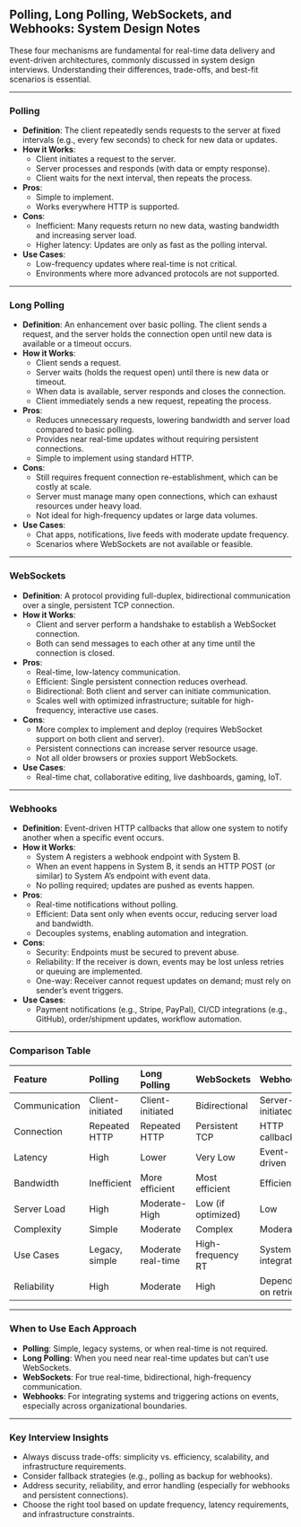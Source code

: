 ## Polling, Long Polling, WebSockets, and Webhooks: System Design Notes

These four mechanisms are fundamental for real-time data delivery and event-driven architectures, commonly discussed in system design interviews. Understanding their differences, trade-offs, and best-fit scenarios is essential.

---

### **Polling**

- **Definition**: The client repeatedly sends requests to the server at fixed intervals (e.g., every few seconds) to check for new data or updates.
- **How it Works**:
    - Client initiates a request to the server.
    - Server processes and responds (with data or empty response).
    - Client waits for the next interval, then repeats the process.
- **Pros**:
    - Simple to implement.
    - Works everywhere HTTP is supported.
- **Cons**:
    - Inefficient: Many requests return no new data, wasting bandwidth and increasing server load.
    - Higher latency: Updates are only as fast as the polling interval.
- **Use Cases**:
    - Low-frequency updates where real-time is not critical.
    - Environments where more advanced protocols are not supported.

---

### **Long Polling**

- **Definition**: An enhancement over basic polling. The client sends a request, and the server holds the connection open until new data is available or a timeout occurs.
- **How it Works**:
    - Client sends a request.
    - Server waits (holds the request open) until there is new data or timeout.
    - When data is available, server responds and closes the connection.
    - Client immediately sends a new request, repeating the process.
- **Pros**:
    - Reduces unnecessary requests, lowering bandwidth and server load compared to basic polling.
    - Provides near real-time updates without requiring persistent connections.
    - Simple to implement using standard HTTP.
- **Cons**:
    - Still requires frequent connection re-establishment, which can be costly at scale.
    - Server must manage many open connections, which can exhaust resources under heavy load.
    - Not ideal for high-frequency updates or large data volumes.
- **Use Cases**:
    - Chat apps, notifications, live feeds with moderate update frequency.
    - Scenarios where WebSockets are not available or feasible.

---

### **WebSockets**

- **Definition**: A protocol providing full-duplex, bidirectional communication over a single, persistent TCP connection.
- **How it Works**:
    - Client and server perform a handshake to establish a WebSocket connection.
    - Both can send messages to each other at any time until the connection is closed.
- **Pros**:
    - Real-time, low-latency communication.
    - Efficient: Single persistent connection reduces overhead.
    - Bidirectional: Both client and server can initiate communication.
    - Scales well with optimized infrastructure; suitable for high-frequency, interactive use cases.
- **Cons**:
    - More complex to implement and deploy (requires WebSocket support on both client and server).
    - Persistent connections can increase server resource usage.
    - Not all older browsers or proxies support WebSockets.
- **Use Cases**:
    - Real-time chat, collaborative editing, live dashboards, gaming, IoT.

---

### **Webhooks**

- **Definition**: Event-driven HTTP callbacks that allow one system to notify another when a specific event occurs.
- **How it Works**:
    - System A registers a webhook endpoint with System B.
    - When an event happens in System B, it sends an HTTP POST (or similar) to System A’s endpoint with event data.
    - No polling required; updates are pushed as events happen.
- **Pros**:
    - Real-time notifications without polling.
    - Efficient: Data sent only when events occur, reducing server load and bandwidth.
    - Decouples systems, enabling automation and integration.
- **Cons**:
    - Security: Endpoints must be secured to prevent abuse.
    - Reliability: If the receiver is down, events may be lost unless retries or queuing are implemented.
    - One-way: Receiver cannot request updates on demand; must rely on sender’s event triggers.
- **Use Cases**:
    - Payment notifications (e.g., Stripe, PayPal), CI/CD integrations (e.g., GitHub), order/shipment updates, workflow automation.

---

### **Comparison Table**

| Feature | Polling | Long Polling | WebSockets | Webhooks |
| :-- | :-- | :-- | :-- | :-- |
| Communication | Client-initiated | Client-initiated | Bidirectional | Server-initiated |
| Connection | Repeated HTTP | Repeated HTTP | Persistent TCP | HTTP callback |
| Latency | High | Lower | Very Low | Event-driven |
| Bandwidth | Inefficient | More efficient | Most efficient | Efficient |
| Server Load | High | Moderate-High | Low (if optimized) | Low |
| Complexity | Simple | Moderate | Complex | Moderate |
| Use Cases | Legacy, simple | Moderate real-time | High-frequency RT | System integration |
| Reliability | High | Moderate | High | Depends on retries |


---

### **When to Use Each Approach**

- **Polling**: Simple, legacy systems, or when real-time is not required.
- **Long Polling**: When you need near real-time updates but can’t use WebSockets.
- **WebSockets**: For true real-time, bidirectional, high-frequency communication.
- **Webhooks**: For integrating systems and triggering actions on events, especially across organizational boundaries.

---

### **Key Interview Insights**

- Always discuss trade-offs: simplicity vs. efficiency, scalability, and infrastructure requirements.
- Consider fallback strategies (e.g., polling as backup for webhooks).
- Address security, reliability, and error handling (especially for webhooks and persistent connections).
- Choose the right tool based on update frequency, latency requirements, and infrastructure constraints.
